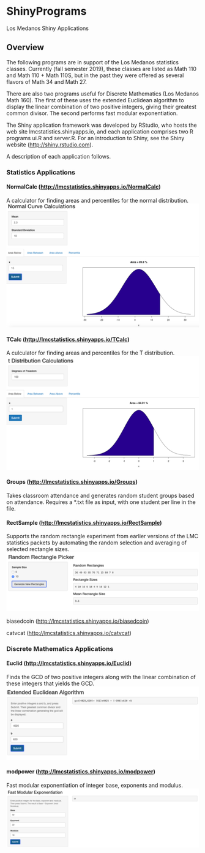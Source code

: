 # ShinyPrograms
Los Medanos Shiny Applications
## Overview
The following programs are in support of the Los Medanos statistics classes. Currently (fall semester 2019), these classes are
listed as Math 110 and Math 110 + Math 110S, but in the past they were offered as several flavors of Math 34 and Math 27.

There are also two programs useful for Discrete Mathematics (Los Medanos Math 160). The first of these uses the extended Euclidean
algorithm to display the linear combination of two positive integers, giving their greatest common divisor. The second performs
fast modular exponentiation.

The Shiny application framework was developed by RStudio, who hosts the web site lmcstatistics.shinyapps.io, and each application
comprises two R programs ui.R and server.R. For an introduction to Shiny, see the Shiny website 
(http://shiny.rstudio.com).

A description of each application follows.
### Statistics Applications
#### **NormalCalc** (http://lmcstatistics.shinyapps.io/NormalCalc)
  A calculator for finding areas and percentiles for the normal distribution.
![NormalCalc](imgs/NormalCalc.png)

#### **TCalc**   (http://lmcstatistics.shinyapps.io/TCalc)
  A culculator for finding areas and percentiles for the T distribution.
![TCalc](imgs/TCalc.png)
  
#### **Groups** (http://lmcstatistics.shinyapps.io/Groups)
  Takes classroom attendance and generates random student groups based on attendance. Requires a *.txt file as input, with one student per line in the file.
  
#### **RectSample** (http://lmcstatistics.shinyapps.io/RectSample)
  Supports the random rectangle experiment from earlier versions of the LMC statistics packets by automating the random selection and averaging of selected rectangle sizes.
![Rectangles](imgs/Rectangles.png)

biasedcoin  (http://lmcstatistics.shinyapps.io/biasedcoin)

catvcat   (http://lmcstatistics.shinyapps.io/catvcat)

### Discrete Mathematics Applications
#### **Euclid**    (http://lmcstatistics.shinyapps.io/Euclid)
  Finds the GCD of two positive integers along with the linear combination of these integers that yields the GCD. 
![Euclidean Algorithm](imgs/Euclid.png)
  
#### **modpower**  (http://lmcstatistics.shinyapps.io/modpower)
  Fast modular exponentiation of integer base, exponents and modulus.
![Modular Power](imgs/ModExp.png)

  
